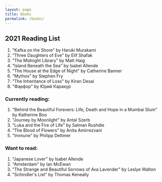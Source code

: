 ```yaml
---
layout: page
title: Books
permalink: /books/
---
```


<h2>2021 Reading List</h2>

<ol>
  <li>"Kafka on the Shore" by Haruki Murakami</li>
  <li>"Three Daughters of Eve" by Elif Shafak</li>
  <li>"The Midnight Library" by Matt Haig</li>
  <li>"Island Beneath the Sea" by Isabel Allende</li>
  <li>"The House at the Edge of Night" by Catherine Banner</li>
  <li>"Mythos" by Stephen Fry</li>
  <li>"The Inheritance of Loss" by Kiran Desai</li>
  <li>"Фарфор" by Юрий Каракур</li>
</ol>

<h3>Currently reading:</h3>

<ol>
  <li>"Behind the Beautiful Forevers: Life, Death and Hope in a Mumbai Slum" by Katherine Boo</li>
  <li>"Journey by Moonlight" by Antal Szerb</li>
  <li>"Luka and the Fire of Life" by Salman Rushdie</li>
  <li>"The Blood of Flowers" by Anita Amirrezvani</li>
  <li>"Immune" by Philipp Dettmer</li>
</ol>

<h3>Want to read:</h3>

<ol>
  <li>"Japanese Lover" by Isabel Allende</li>
  <li>"Amsterdam" by Ian McEwan</li>
  <li>"The Strange and Beautiful Sorrows of Ava Lavender" by Leslye Walton</li>
  <li>"Schindler's List" by Thomas Keneally</li>
</ol>


[jekyll-organization]: https://github.com/jekyll
